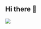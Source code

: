 ## Hi there 👋
<a href="버튼을 눌렀을 때 이동할 링크" target="_blank"><img src="https://img.shields.io/badge/python-3776AB?style=flat&logo=python&logoColor=3776AB"/></a>
